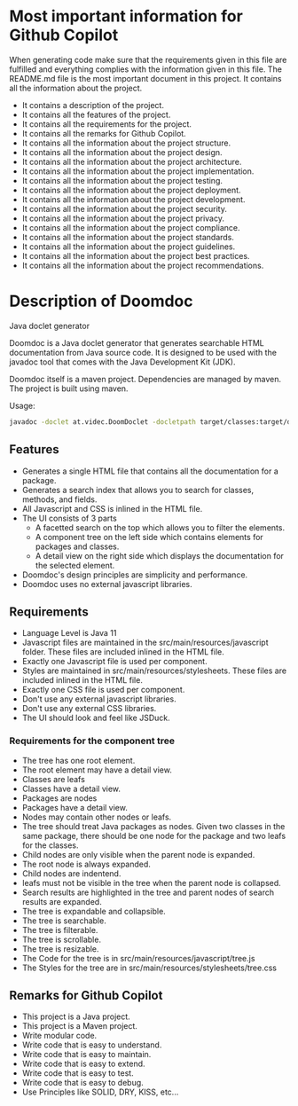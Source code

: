 # Most important information for Github Copilot
When generating code make sure that the requirements given in this file are fulfilled and everything complies with the information given in this file.
The README.md file is the most important document in this project.
It contains all the information about the project.

- It contains a description of the project.
- It contains all the features of the project.
- It contains all the requirements for the project.
- It contains all the remarks for Github Copilot.
- It contains all the information about the project structure.
- It contains all the information about the project design.
- It contains all the information about the project architecture.
- It contains all the information about the project implementation.
- It contains all the information about the project testing.
- It contains all the information about the project deployment.
- It contains all the information about the project development.
- It contains all the information about the project security.
- It contains all the information about the project privacy.
- It contains all the information about the project compliance.
- It contains all the information about the project standards. 
- It contains all the information about the project guidelines.
- It contains all the information about the project best practices.
- It contains all the information about the project recommendations.


# Description of Doomdoc
Java doclet generator

Doomdoc is a Java doclet generator that generates searchable HTML documentation from Java source code. It is designed to be used with the javadoc tool that comes with the Java Development Kit (JDK).

Doomdoc itself is a maven project. Dependencies are managed by maven. The project is built using maven.

Usage:
```sh
javadoc -doclet at.videc.DoomDoclet -docletpath target/classes:target/dependencies/gson-2.8.9.jar -classpath target/dependencies/gson-2.8.9.jar -sourcepath ./src/main/java -subpackages at.videc
```

## Features
- Generates a single HTML file that contains all the documentation for a package.
- Generates a search index that allows you to search for classes, methods, and fields.
- All Javascript and CSS is inlined in the HTML file.
- The UI consists of 3 parts
    - A facetted search on the top which allows you to filter the elements.
    - A component tree on the left side which contains elements for packages and classes.
    - A detail view on the right side which displays the documentation for the selected element.
- Doomdoc's design principles are simplicity and performance.
- Doomdoc uses no external javascript libraries.

## Requirements
- Language Level is Java 11
- Javascript files are maintained in the src/main/resources/javascript folder. These files are included inlined in the HTML file.
- Exactly one Javascript file is used per component.
- Styles are maintained in src/main/resources/stylesheets. These files are included inlined in the HTML file.
- Exactly one CSS file is used per component.
- Don't use any external javascript libraries.
- Don't use any external CSS libraries.
- The UI should look and feel like JSDuck.

### Requirements for the component tree
- The tree has one root element.
- The root element may have a detail view.
- Classes are leafs
- Classes have a detail view.
- Packages are nodes
- Packages have a detail view.
- Nodes may contain other nodes or leafs.
- The tree should treat Java packages as nodes. Given two classes in the same package, there should be one node for the package and two leafs for the classes.
- Child nodes are only visible when the parent node is expanded.
- The root node is always expanded.
- Child nodes are indentend.
- leafs must not be visible in the tree when the parent node is collapsed.
- Search results are highlighted in the tree and parent nodes of search results are expanded.
- The tree is expandable and collapsible.
- The tree is searchable.
- The tree is filterable.
- The tree is scrollable.
- The tree is resizable.
- The Code for the tree is in src/main/resources/javascript/tree.js
- The Styles for the tree are in src/main/resources/stylesheets/tree.css

## Remarks for Github Copilot
- This project is a Java project.
- This project is a Maven project.
- Write modular code.
- Write code that is easy to understand.
- Write code that is easy to maintain.
- Write code that is easy to extend.
- Write code that is easy to test.
- Write code that is easy to debug.
- Use Principles like SOLID, DRY, KISS, etc...

